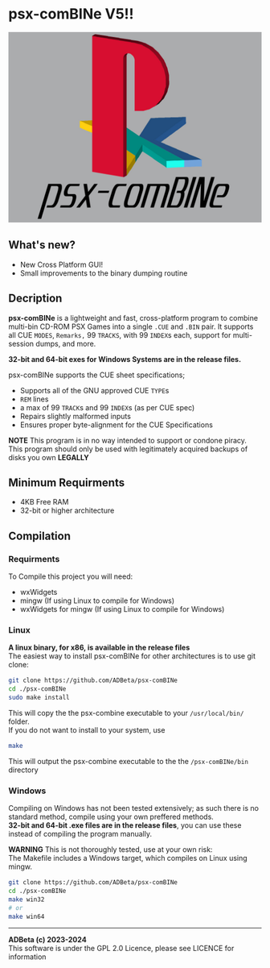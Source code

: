 ﻿# psx-comBINe V5!!
![logo](/psx-comBINe.jpg?raw=true)

## What's new?
* New Cross Platform GUI!
* Small improvements to the binary dumping routine

## Decription
**psx-comBINe** is a lightweight and fast, cross-platform program to combine
multi-bin CD-ROM PSX Games into a single `.CUE` and `.BIN` pair. It supports
all CUE `MODES`, `Remarks,` 99 `TRACKS`, with 99 `INDEX`s each, support for 
multi-session dumps, and more.  

**32-bit and 64-bit exes for Windows Systems are in the release files.**

psx-comBINe supports the CUE sheet specifications;
* Supports all of the GNU approved CUE `TYPE`s
* `REM` lines
* a max of 99 `TRACK`s and 99 `INDEX`s (as per CUE spec)
* Repairs slightly malformed inputs
* Ensures proper byte-alignment for the CUE Specifications

**NOTE** This program is in no way intended to support or condone piracy. 
This program should only be used with legitimately acquired backups of disks 
you own **LEGALLY**  

## Minimum Requirments  
* 4KB Free RAM
* 32-bit or higher architecture

## Compilation
### Requirments
To Compile this project you will need:
* wxWidgets
* mingw (If using Linux to compile for Windows)
* wxWidgets for mingw (If using Linux to compile for Windows)
### Linux
**A linux binary, for x86, is available in the release files**  
The easiest way to install psx-comBINe for other architectures is to use 
git clone:
``` sh
git clone https://github.com/ADBeta/psx-comBINe
cd ./psx-comBINe
sudo make install
```
This will copy the the psx-combine executable to your `/usr/local/bin/` folder.  
If you do not want to install to your system, use  
```sh
make
```
This will output the psx-combine executable to the the `/psx-comBINe/bin`
directory  

### Windows
Compiling on Windows has not been tested extensively; as such there is no standard
method, compile using your own preffered methods.  
**32-bit and 64-bit .exe files are in the release files**, you can use these 
instead of compiling the program manually.  

**WARNING** This is not thoroughly tested, use at your own risk:  
The Makefile includes a Windows target, which compiles on Linux using mingw.  
```sh
git clone https://github.com/ADBeta/psx-comBINe
cd ./psx-comBINe
make win32
# or
make win64
```

----
**ADBeta (c) 2023-2024**  
This software is under the GPL 2.0 Licence, please see LICENCE for information
